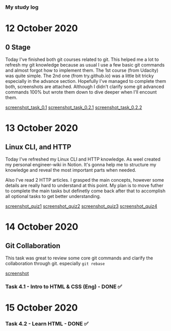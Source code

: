 ### My study log

# 12 October 2020 
## 0 Stage 
Today I've finished both git courses related to git. 
This helped me a lot to refresh my git knowledge because as usual I use a few basic git commands
and almost forgot how to implement them.
The 1st course (from Udacity) was quite simple. 
The 2nd one (from try.github.io) was a little bit tricky especially in the advance section.
Hopefully I've managed to complete them both, screenshots are attached. 
Although I didn't clarify some git advanced commands 100% but wrote them down to dive deeper when I'll encount them. 

[screenshot_task_0.1](./task_git_screenshots/scr0_1.png)
[screenshot_task_0.2.1](./task_git_screenshots/scr0_2.png)
[screenshot_task_0.2.2](./task_git_screenshots/scr0_2_2.png)


# 13 October 2020
## Linux CLI, and HTTP

Today I've refreshed my Linux CLI and HTTP knowledge. 
As weel created my personal engineer-wiki in Notion. 
It's gonna help me to structure my knowledge and reveal the most important parts when needed. 

Also I've read 2 HTTP articles. I grasped the main concepts, however some details are really hard to understand at this point. 
My plan is to move futher to complete the main tasks but definetly come back after that to accomplish all optional tasks to get better understanding. 


[screenshot_quiz1](./task_linux_cli/scr_quiz1.png)
[screenshot_quiz2](./task_linux_cli/scr_quiz2.png)
[screenshot_quiz3](./task_linux_cli/scr_quiz3.png)
[screenshot_quiz4](./task_linux_cli/scr_quiz4.png)


# 14 October 2020
## Git Collaboration

This task was great to review some core git commands and clarify the collaboration through git. 
especially `git rebase` 

[screenshot](./task_git_collaboration/screenshot.png)

### Task 4.1 - Intro to HTML & CSS (Eng) - DONE ✅ 

# 15 October 2020

### Task 4.2 - Learn HTML - DONE ✅